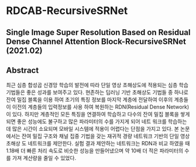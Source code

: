 # RDCAB-RecursiveSRNet

## Single Image Super Resolution Based on Residual Dense Channel Attention Block-RecursiveSRNet (2021.02)
## Abstract
최근 심층 합성곱 신경망 학습의 발전에 따라 단일 영상 초해상도에 적용되는 심층 학습 기법들은
좋은 성과를 보여주고 있다. 현존하는 딥러닝 기반 초해상도 기법들 중 하나로 잔여 밀집 블록을 이용
하여 초기의 특징 정보를 마지막 계층에 전달하여 이후의 계층들이 이전의 계층들의 입력정보를 사용
하여 복원하는 RDN(Residual Dense Network)이 있다. 하지만 계층적인 모든 특징을 연결하여 학습하고
다수의 잔여 밀집 블록을 쌓게 되면 좋은 성능에도 불구하고 많은 파라미터의 수를 가지게 되어 네트
워크를 학습하는데 많은 시간이 소요되며 모바일 시스템에 적용이 어렵다는 단점을 가지고 있다. 본
논문에서는 잔여 밀집 구조와 채널 집중 기법을 갖는 재귀적 경량 네트워크 기반의 단일 영상 초해상
도 네트워크를 제안한다. 실험 결과 제안하는 네트워크는 RDN과 비교 하였을 때 1.18배 더 빠른 처리
속도로 비슷한 성능을 만들어냈으며 약 10배 더 적은 파라미터의 수를 가져 계산량을 줄일 수 있었다.

